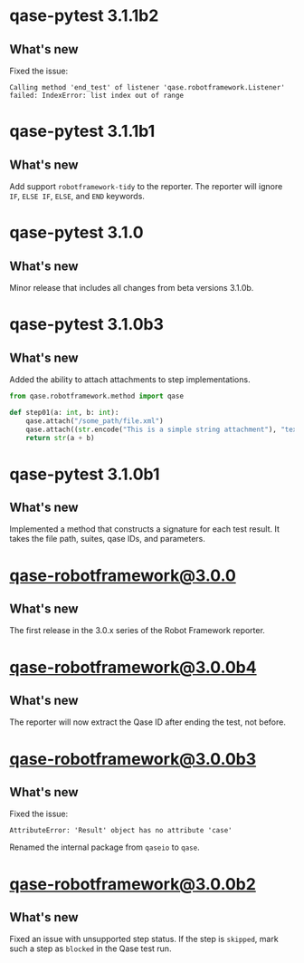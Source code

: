 # qase-pytest 3.1.1b2

## What's new

Fixed the issue:

```log
Calling method 'end_test' of listener 'qase.robotframework.Listener' failed: IndexError: list index out of range
```

# qase-pytest 3.1.1b1

## What's new

Add support `robotframework-tidy` to the reporter. 
The reporter will ignore `IF`, `ELSE IF`, `ELSE`, and `END` keywords.

# qase-pytest 3.1.0

## What's new

Minor release that includes all changes from beta versions 3.1.0b.

# qase-pytest 3.1.0b3

## What's new

Added the ability to attach attachments to step implementations.

```python
from qase.robotframework.method import qase

def step01(a: int, b: int):
    qase.attach("/some_path/file.xml")
    qase.attach((str.encode("This is a simple string attachment"), "text/plain", "simple.txt"))
    return str(a + b)
```

# qase-pytest 3.1.0b1

## What's new

Implemented a method that constructs a signature for each test result.
It takes the file path, suites, qase IDs, and parameters.

# qase-robotframework@3.0.0

## What's new

The first release in the 3.0.x series of the Robot Framework reporter.

# qase-robotframework@3.0.0b4

## What's new

The reporter will now extract the Qase ID after ending the test, not before.

# qase-robotframework@3.0.0b3

## What's new

Fixed the issue:

```log
AttributeError: 'Result' object has no attribute 'case'
```

Renamed the internal package from `qaseio` to `qase`.

# qase-robotframework@3.0.0b2

## What's new

Fixed an issue with unsupported step status. If the step is `skipped`, mark such a step as `blocked` in the Qase test run.
